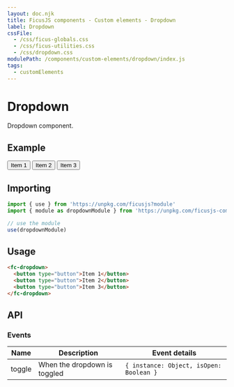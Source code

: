 ```yaml
---
layout: doc.njk
title: FicusJS components - Custom elements - Dropdown
label: Dropdown
cssFile: 
  - /css/ficus-globals.css
  - /css/ficus-utilities.css
  - /css/dropdown.css
modulePath: /components/custom-elements/dropdown/index.js
tags:
  - customElements
---
```

# Dropdown

Dropdown component.

## Example

<fc-dropdown>
  <button type="button">Item 1</button>
  <button type="button">Item 2</button>
  <button type="button">Item 3</button>
</fc-dropdown>

## Importing

```js
import { use } from 'https://unpkg.com/ficusjs?module'
import { module as dropdownModule } from 'https://unpkg.com/ficusjs-components@latest/components/custom-elements/dropdown/index.js'

// use the module
use(dropdownModule)
```

## Usage

```html
<fc-dropdown>
  <button type="button">Item 1</button>
  <button type="button">Item 2</button>
  <button type="button">Item 3</button>
</fc-dropdown>
```

## API

### Events

| Name | Description | Event details |
| --- | --- | --- |
| toggle | When the dropdown is toggled | `{ instance: Object, isOpen: Boolean }` |
